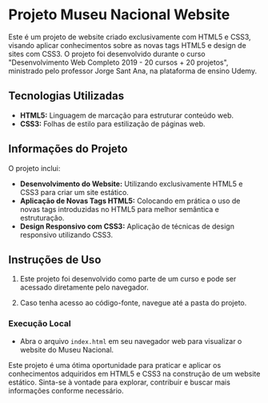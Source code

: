 # Projeto Museu Nacional Website

Este é um projeto de website criado exclusivamente com HTML5 e CSS3, visando aplicar conhecimentos sobre as novas tags HTML5 e design de sites com CSS3. O projeto foi desenvolvido durante o curso "Desenvolvimento Web Completo 2019 - 20 cursos + 20 projetos", ministrado pelo professor Jorge Sant Ana, na plataforma de ensino Udemy.

## Tecnologias Utilizadas

- **HTML5:** Linguagem de marcação para estruturar conteúdo web.
- **CSS3:** Folhas de estilo para estilização de páginas web.

## Informações do Projeto

O projeto inclui:

- **Desenvolvimento do Website:** Utilizando exclusivamente HTML5 e CSS3 para criar um site estático.
- **Aplicação de Novas Tags HTML5:** Colocando em prática o uso de novas tags introduzidas no HTML5 para melhor semântica e estruturação.
- **Design Responsivo com CSS3:** Aplicação de técnicas de design responsivo utilizando CSS3.

## Instruções de Uso

1. Este projeto foi desenvolvido como parte de um curso e pode ser acessado diretamente pelo navegador.

2. Caso tenha acesso ao código-fonte, navegue até a pasta do projeto.

### Execução Local

- Abra o arquivo `index.html` em seu navegador web para visualizar o website do Museu Nacional.

Este projeto é uma ótima oportunidade para praticar e aplicar os conhecimentos adquiridos em HTML5 e CSS3 na construção de um website estático. Sinta-se à vontade para explorar, contribuir e buscar mais informações conforme necessário.
